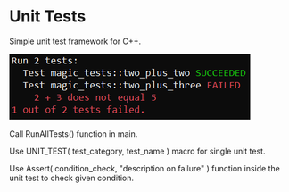 # Unit Tests
Simple unit test framework for C++.

![plot](./magic-unit-test-screenshot.png)

Call RunAllTests() function in main.

Use UNIT_TEST( test_category, test_name ) macro for single unit test.

Use Assert( condition_check, "description on failure" ) function inside the unit test to check given condition.
